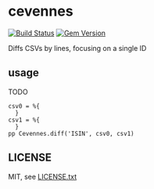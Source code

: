 
# cevennes

[![Build Status](https://secure.travis-ci.org/jmettraux/cevennes.svg)](http://travis-ci.org/jmettraux/cevennes)
[![Gem Version](https://badge.fury.io/rb/cevennes.svg)](http://badge.fury.io/rb/cevennes)

Diffs CSVs by lines, focusing on a single ID

## usage

TODO
```
csv0 = %{
  }
csv1 = %{
  }
pp Cevennes.diff('ISIN', csv0, csv1)
```

## LICENSE

MIT, see [LICENSE.txt](LICENSE.txt)


